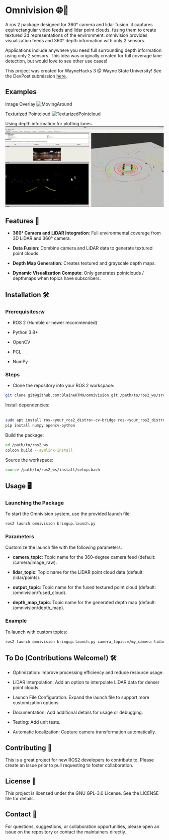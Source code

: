 # Omnivision 🌐📸

A ros 2 package designed for 360° camera and lidar fusion. it captures equirectangular video feeds and lidar point clouds, fusing them to create textured 3d representations of the environment. omnivision provides visualization feeds and 360° depth information with only 2 sensors.

Applications include anywhere you need full surrounding depth information using only 2 sensors. This idea was originally created for full coverage lane detection, but would love to see other use cases!

This project was created for WayneHacks 3 @ Wayne State University! See the DevPost submission [here](https://devpost.com/software/immersive-visual-fusion?_gl=1*j515sv*_gcl_au*MTE2NzU3NDQ5OC4xNzM3MjcwNzg2*_ga*MTU5ODMzMzgwOS4xNzM3MjcwODM1*_ga_0YHJK3Y10M*MTc0MDExNjY0OC4xNC4xLjE3NDAxMTY2ODMuMC4wLjA.).

## Examples
Image Overlay
![MovingAround](https://media.giphy.com/media/KuctWjTFOMstAcVltz/giphy.gif)

Texturized Pointcloud 
![TexturizedPointcloud](https://media.giphy.com/media/0bPdVFwV30j0Uj2aIh/giphy.gif)

Using depth information for plotting lanes
![lanes](media/lanes.png)

## Features 🚀

- **360° Camera and LiDAR Integration**: Full environmental coverage from 3D LiDAR and 360° camera.

- **Data Fusion**: Combine camera and LiDAR data to generate textured point clouds.

- **Depth Map Generation**: Creates textured and grayscale depth maps.

- **Dynamic Visualization Compute**: Only generates pointclouds / depthmaps when topics have subscribers.

## Installation 🛠️
### Prerequisites:w


- ROS 2 (Humble or newer recommended)

- Python 3.8+

- OpenCV

- PCL

- NumPy

### Steps

- Clone the repository into your ROS 2 workspace:
```sh
git clone git@github.com:BlaineKTMO/omnivision.git /path/to/ros2_ws/src/omnivision
```
Install dependencies:
```sh

sudo apt install ros-<your_ros2_distro>-cv-bridge ros-<your_ros2_distro>-pcl-ros
pip install numpy opencv-python
```
Build the package:
```sh
cd /path/to/ros2_ws
colcon build --symlink-install
```
Source the workspace:
```sh
source /path/to/ros2_ws/install/setup.bash
```
## Usage 🖥️
### Launching the Package

To start the Omnivision system, use the provided launch file:
```sh
ros2 launch omnivision bringup.launch.py
```

### Parameters

Customize the launch file with the following parameters:

- **camera_topic**: Topic name for the 360-degree camera feed (default: /camera/image_raw).

- **lidar_topic**: Topic name for the LiDAR point cloud data (default: /lidar/points).

- **output_topic**: Topic name for the fused textured point cloud (default: /omnivision/fused_cloud).

- **depth_map_topic**: Topic name for the generated depth map (default: /omnivision/depth_map).

### Example

To launch with custom topics:
```sh
ros2 launch omnivision bringup.launch.py camera_topic:=/my_camera lidar_topic:=/my_lidar
```

## To Do (Contributions Welcome!) 🛠️

- Optimization: Improve processing efficiency and reduce resource usage.

- LiDAR Interpolation: Add an option to interpolate LiDAR data for denser point clouds.

- Launch File Configuration: Expand the launch file to support more customization options.

- Documentation: Add additional details for usage or debugging.

- Testing: Add unit tests.

- Automatic localization: Capture camera transformation automatically.

## Contributing 🤝

This is a great project for new ROS2 developers to contribute to. Please create an issue prior to pull requesting to foster collaboration.

## License 📜

This project is licensed under the GNU GPL-3.0 License. See the LICENSE file for details.

## Contact 📧

For questions, suggestions, or collaboration opportunities, please open an issue on the repository or contact the maintainers directly.